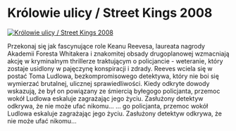 Królowie ulicy / Street Kings 2008 
=============
[![Królowie ulicy / Street Kings 2008 ](http://vidos.pl/images/player.gif)](http://vidos.pl/krolowie-ulicy-street-kings-2008)

 Przekonaj się jak fascynujące role Keanu Reevesa, laureata nagrody Akademii Foresta Whitakera i znakomitej obsady drugoplanowej wzmacniają akcję w kryminalnym thrillerze traktującym o policjancie - weteranie, który zostaje usidlony w pajęczynę konspiracji i zdrady. Reeves wciela się w postać Toma Ludlowa, bezkompromisowego detektywa, który nie boi się wymierzać brutalnej, ulicznej sprawiedliwości. Kiedy odkryte dowody wskazują, że był on powiązany ze śmiercią byłegogo policjanta, przemoc wokół Ludlowa eskaluje zagrażając jego życiu. Zasłużony detektyw odkrywa, że nie może ufać nikomu...  ... go policjanta, przemoc wokół Ludlowa eskaluje zagrażając jego życiu. Zasłużony detektyw odkrywa, że nie może ufać nikomu...
